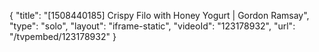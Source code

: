 {
    "title": "[1508440185] Crispy Filo with Honey Yogurt | Gordon Ramsay",
    "type": "solo",
    "layout": "iframe-static",
    "videoId": "123178932",
    "url": "\/tvpembed\/123178932"
}